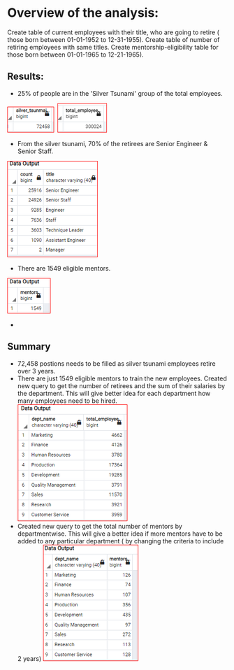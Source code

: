 # Overview of the analysis:
Create table of current employees with their title, who are going to retire ( those born between 01-01-1952 to 12-31-1955). Create table of number of retiring employees with same titles. Create  mentorship-eligibility table for those born between 01-01-1965 to 12-21-1965).

## Results:
* 25% of people are in the 'Silver Tsunami' group of the total employees.

![image](IMAGES/silver_tsunami.PNG)&nbsp;&nbsp;![image](IMAGES/employee_count.PNG)

* From the silver tsunami, 70% of the retirees are Senior Engineer & Senior Staff.

![image](IMAGES/retiring_titles.PNG)

* There are 1549 eligible mentors.
 
![image](IMAGES/mentors.PNG)

* 

## Summary
* 72,458 postions needs to be filled as silver tsunami employees retire over 3 years.
* There are just 1549 eligible mentors to train the new employees.
Created new query to get the number of retirees and the sum of their salaries by the department. This will give better idea for each department how many employees need to be hired.
![image](images/department_wise_retirees.PNG)
* Created new query to get the total number of mentors by departmentwise. This will give a better idea if more mentors have to be added to any particular department ( by changing the criteria to include 2 years)
![image](images/mentors_dept.PNG)
